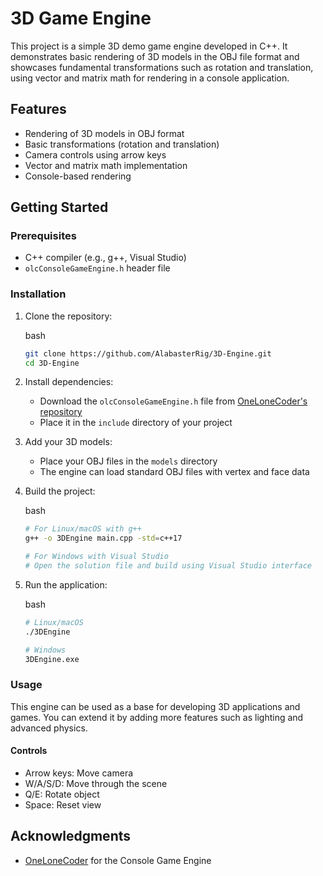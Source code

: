 # 3D Game Engine

This project is a simple 3D demo game engine developed in C++. It demonstrates basic rendering of 3D models in the OBJ file format and showcases fundamental transformations such as rotation and translation, using vector and matrix math for rendering in a console application.

## Features

- Rendering of 3D models in OBJ format
- Basic transformations (rotation and translation)
- Camera controls using arrow keys
- Vector and matrix math implementation
- Console-based rendering

## Getting Started

### Prerequisites

- C++ compiler (e.g., g++, Visual Studio)
- `olcConsoleGameEngine.h` header file

### Installation

1. Clone the repository:
    
    bash
    
    ```bash
    git clone https://github.com/AlabasterRig/3D-Engine.git
    cd 3D-Engine
    ```
    
2. Install dependencies:
    - Download the `olcConsoleGameEngine.h` file from [OneLoneCoder's repository](https://github.com/OneLoneCoder/olcPixelGameEngine)
    - Place it in the `include` directory of your project
3. Add your 3D models:
    - Place your OBJ files in the `models` directory
    - The engine can load standard OBJ files with vertex and face data
4. Build the project:
    
    bash
    
    ```bash
    # For Linux/macOS with g++
    g++ -o 3DEngine main.cpp -std=c++17
    
    # For Windows with Visual Studio
    # Open the solution file and build using Visual Studio interface
    ```
    
5. Run the application:
    
    bash
    
    ```bash
    # Linux/macOS
    ./3DEngine
    
    # Windows
    3DEngine.exe
    ```
    

### Usage

This engine can be used as a base for developing 3D applications and games. You can extend it by adding more features such as lighting and advanced physics.

#### Controls

- Arrow keys: Move camera
- W/A/S/D: Move through the scene
- Q/E: Rotate object
- Space: Reset view

## Acknowledgments

- [OneLoneCoder](https://github.com/OneLoneCoder) for the Console Game Engine
